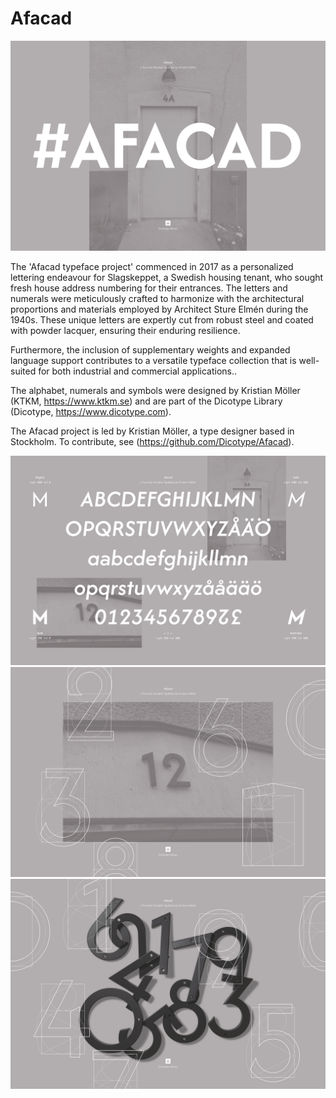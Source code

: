 # Afacad
![Afacad Backdoor](https://github.com/Dicotype/Afacad/blob/main/documents/afacad_01_promo.png)

The 'Afacad typeface project' commenced in 2017 as a personalized lettering endeavour for Slagskeppet, a Swedish housing tenant, who sought fresh house address numbering for their entrances. The letters and numerals were meticulously crafted to harmonize with the architectural proportions and materials employed by Architect Sture Elmén during the 1940s. These unique letters are expertly cut from robust steel and coated with powder lacquer, ensuring their enduring resilience.

Furthermore, the inclusion of supplementary weights and expanded language support contributes to a versatile typeface collection that is well-suited for both industrial and commercial applications..

The alphabet, numerals and symbols were designed by Kristian Möller (KTKM, https://www.ktkm.se) and are part of the Dicotype Library (Dicotype, https://www.dicotype.com).

The Afacad project is led by Kristian Möller, a type designer based in Stockholm. To contribute, see (https://github.com/Dicotype/Afacad).

![Afacad Master Weights](https://github.com/Dicotype/Afacad/blob/main/documents/afacad_02_promo.png)
![Afacad Lacquered Number Twelve](https://github.com/Dicotype/Afacad/blob/main/documents/afacad_03_kapitael.png)
![Afacad Lacquered Numerals](https://github.com/Dicotype/Afacad/blob/main/documents/afacad_04_promo.png)



